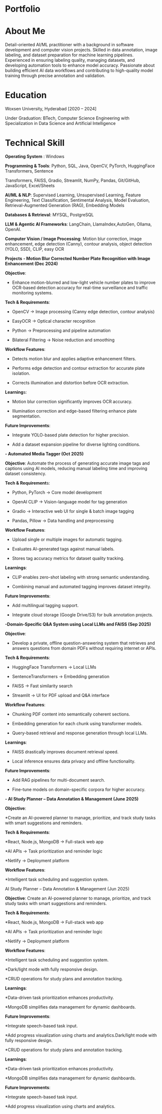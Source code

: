 # Portfolio
# About Me

Detail-oriented AI/ML practitioner with a background in software development and computer vision projects. Skilled in data annotation, image labeling, and dataset preparation for machine learning pipelines. Experienced in ensuring labeling quality, managing datasets, and developing automation tools to enhance model accuracy. Passionate about building efficient AI data workflows and contributing to high-quality model training through precise annotation and validation.

# Education
Woxsen University, Hyderabad  [2020  – 2024]

Under Graduation: BTech, Computer Science Engineering with Specialization in Data Science and Artificial Intelligence

# Technical Skill 
**Operating System** : Windows

**Programming & Tools**: Python, SQL, Java, OpenCV, PyTorch, HuggingFace Transformers, Sentence

Transformers, FAISS, Gradio, Streamlit, NumPy, Pandas, Git/GitHub, JavaScript, Excel/Sheets

**AI/ML & NLP**: Supervised Learning, Unsupervised Learning, Feature Engineering, Text Classification, Sentimental Analysis, Model Evaluation, Retrieval-Augmented Generation (RAG), Embedding Models

**Databases & Retrieval**: MYSQL, PostgreSQL

**LLM & Agentic AI Frameworks**: LangChain, LlamaIndex,AutoGen, Ollama, OpenAI.

**Computer Vision / Image Processing**: Motion blur correction, image enhancement, edge detection
 (Canny), contour analysis, object detection (YOLO, SSD), CLIP, easy OCR


**Projects**
**- Motion Blur Corrected Number Plate Recognition with Image Enhancement (Dec 2024)**

**Objective**:
* Enhance motion-blurred and low-light vehicle number plates to improve OCR-based detection accuracy for real-time surveillance and traffic monitoring systems.

**Tech & Requirements**:

* OpenCV → Image processing (Canny edge detection, contour analysis)
  
* EasyOCR → Optical character recognition
  
* Python → Preprocessing and pipeline automation
  
* Bilateral Filtering → Noise reduction and smoothing

**Workflow Features**:

* Detects motion blur and applies adaptive enhancement filters.

* Performs edge detection and contour extraction for accurate plate isolation.

* Corrects illumination and distortion before OCR extraction.

**Learning**s:

* Motion blur correction significantly improves OCR accuracy.
  
* Illumination correction and edge-based filtering enhance plate segmentation.

**Future Improvements**:

* Integrate YOLO-based plate detection for higher precision.
  
* Add a dataset expansion pipeline for diverse lighting conditions.

**- Automated Media Tagger (Oct 2025)**

**Objective**:
Automate the process of generating accurate image tags and captions using AI models, reducing manual labeling time and improving dataset consistency.

**Tech & Requirement**s:

* Python, PyTorch → Core model development
  
* OpenAI CLIP → Vision-language model for tag generation
  
* Gradio → Interactive web UI for single & batch image tagging
  
* Pandas, Pillow → Data handling and preprocessing

**Workflow Features**:

* Upload single or multiple images for automatic tagging.
  
* Evaluates AI-generated tags against manual labels.
  
* Stores tag accuracy metrics for dataset quality tracking.

**Learnings**:

* CLIP enables zero-shot labeling with strong semantic understanding.
  
* Combining manual and automated tagging improves dataset integrity.

**Future Improvements**:
* Add multilingual tagging support.
  
* Integrate cloud storage (Google Drive/S3) for bulk annotation projects.

**-Domain-Specific Q&A System using Local LLMs and FAISS (Sep 2025)**

**Objective**:
* Develop a private, offline question-answering system that retrieves and answers questions from domain PDFs without requiring internet or APIs.

**Tech & Requirements**:

* HuggingFace Transformers → Local LLMs
  
* SentenceTransformers → Embedding generation
  
* FAISS → Fast similarity search
  
* Streamlit → UI for PDF upload and Q&A interface

**Workflow Features**:

* Chunking PDF content into semantically coherent sections.
  
* Embedding generation for each chunk using transformer models.
  
* Query-based retrieval and response generation through local LLMs.

**Learnings**:

* FAISS drastically improves document retrieval speed.
  
* Local inference ensures data privacy and offline functionality.

**Future Improvements**:

* Add RAG pipelines for multi-document search.
  
* Fine-tune models on domain-specific corpora for higher accuracy.

 **- AI Study Planner – Data Annotation & Management (June 2025)**

**Objective**:

*Create an AI-powered planner to manage, prioritize, and track study tasks with smart suggestions and reminders.

**Tech & Requirements**:

*React, Node.js, MongoDB → Full-stack web app

*AI APIs → Task prioritization and reminder logic

*Netlify → Deployment platform

**Workflow Features**:

*Intelligent task scheduling and suggestion system.

AI Study Planner – Data Annotation & Management (Jun 2025)

**Objective**:
Create an AI-powered planner to manage, prioritize, and track study tasks with smart suggestions and reminders.

**Tech & Requirements**:

*React, Node.js, MongoDB → Full-stack web app

*AI APIs → Task prioritization and reminder logic

*Netlify → Deployment platform

**Workflow Features**:

*Intelligent task scheduling and suggestion system.

*Dark/light mode with fully responsive design.

*CRUD operations for study plans and annotation tracking.

**Learnings**:

*Data-driven task prioritization enhances productivity.

*MongoDB simplifies data management for dynamic dashboards.

**Future Improvements**:

*Integrate speech-based task input.

*Add progress visualization using charts and analytics.Dark/light mode with fully responsive design.

*CRUD operations for study plans and annotation tracking.

**Learnings**:

*Data-driven task prioritization enhances productivity.

*MongoDB simplifies data management for dynamic dashboards.

**Future Improvements**:

*Integrate speech-based task input.

*Add progress visualization using charts and analytics.


